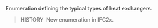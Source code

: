 ﻿Enumeration defining the typical types of heat exchangers.

> HISTORY&nbsp; New enumeration in IFC2x.